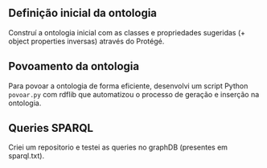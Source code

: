 ## Definição inicial da ontologia

Construí a ontologia inicial com as classes e propriedades sugeridas (+ object properties inversas) através do Protégé.

## Povoamento da ontologia

Para povoar a ontologia de forma eficiente, desenvolvi um script Python `povoar.py` com rdflib que automatizou o processo de geração e inserção na ontologia.

## Queries SPARQL

Criei um repositorio e testei as queries no graphDB (presentes em sparql.txt).